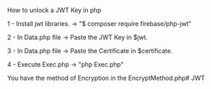 How to unlock a JWT Key in php

1 - Install jwt libraries. ->  "$ composer require firebase/php-jwt"

2 - In Data.php file -> Paste the JWT Key in $jwt.

3 - In Data.php file -> Paste the Certificate in $certificate.

4 - Execute Exec.php -> "php Exec.php"



You have the method of Encryption in the EncryptMethod.php#   J W T  
 